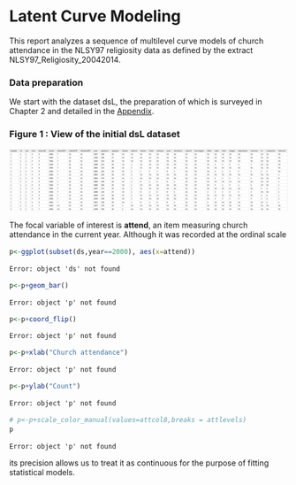 Latent Curve Modeling
=================================================
This report analyzes a sequence of multilevel curve models of church attendance in the NLSY97 religiosity data as defined by the extract NLSY97_Religiosity_20042014.  


<!--  Set the working directory to the repository's base directory; this assumes the report is nested inside of only one directory.-->




<!-- Set the report-wide options, and point to the external code file. -->



















### Data preparation
We start with the dataset dsL, the preparation of which is surveyed in Chapter 2 and detailed in the [Appendix](https://github.com/andkov/Longitudinal_Models_of_Religiosity_NLSY97/blob/master/Data/Derive_dsL_from_Extract.md).

### Figure 1 : View of the initial **dsL** dataset
<img link src="./figure_rmd/dsL_view.png" alt="View of dsL" style="width:900px;"/>  

The focal variable of interest is **attend**, an item measuring church attendance in the current year. Although it was recorded at the ordinal scale

```r
p<-ggplot(subset(ds,year==2000), aes(x=attend))
```

```
Error: object 'ds' not found
```

```r
p<-p+geom_bar()
```

```
Error: object 'p' not found
```

```r
p<-p+coord_flip()
```

```
Error: object 'p' not found
```

```r
p<-p+xlab("Church attendance") 
```

```
Error: object 'p' not found
```

```r
p<-p+ylab("Count")
```

```
Error: object 'p' not found
```

```r
# p<-p+scale_color_manual(values=attcol8,breaks = attlevels)
p
```

```
Error: object 'p' not found
```

its precision allows us to treat it as continuous for the purpose of fitting statistical models. 




















